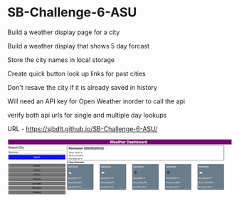 # SB-Challenge-6-ASU

Build a weather display page for a city

Build a weather display that shows 5 day forcast

Store the city names in local storage

Create quick button look up links for past cities

Don't resave the city if it is already saved in history

Will need an API key for Open Weather inorder to call the api 

verify both api urls for single and multiple day lookups

URL - https://sjbdlt.github.io/SB-Challenge-6-ASU/

![WeatherReview](WeatherOpen.png)

